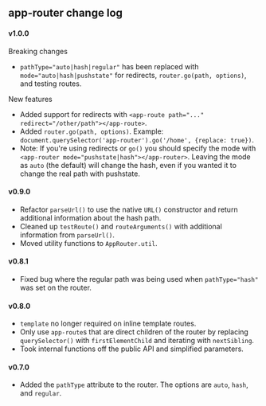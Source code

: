 ## app-router change log

#### v1.0.0
Breaking changes

- `pathType="auto|hash|regular"` has been replaced with `mode="auto|hash|pushstate"` for redirects, `router.go(path, options)`, and testing routes.

New features

- Added support for redirects with `<app-route path="..." redirect="/other/path"></app-route>`.
- Added `router.go(path, options)`. Example: `document.querySelector('app-router').go('/home', {replace: true})`.
- Note: If you're using redirects or `go()` you should specify the mode with `<app-router mode="pushstate|hash"></app-router>`. Leaving the mode as `auto` (the default) will change the hash, even if you wanted it to change the real path with pushstate.

#### v0.9.0
- Refactor `parseUrl()` to use the native `URL()` constructor and return additional information about the hash path.
- Cleaned up `testRoute()` and `routeArguments()` with additional information from `parseUrl()`.
- Moved utility functions to `AppRouter.util`.

#### v0.8.1
- Fixed bug where the regular path was being used when `pathType="hash"` was set on the router.

#### v0.8.0
- `template` no longer required on inline template routes.
- Only use `app-route`s that are direct children of the router by replacing `querySelector()` with `firstElementChild` and iterating with `nextSibling`.
- Took internal functions off the public API and simplified parameters.

#### v0.7.0
- Added the `pathType` attribute to the router. The options are `auto`, `hash`, and `regular`.
